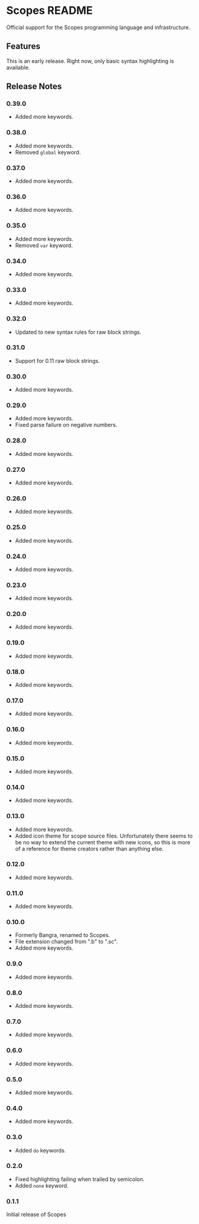 # Scopes README

Official support for the Scopes programming language and infrastructure.

## Features

This is an early release. Right now, only basic syntax highlighting is available.

## Release Notes

### 0.39.0

* Added more keywords.

### 0.38.0

* Added more keywords.
* Removed `global` keyword.

### 0.37.0

* Added more keywords.

### 0.36.0

* Added more keywords.

### 0.35.0

* Added more keywords.
* Removed `var` keyword.

### 0.34.0

* Added more keywords.

### 0.33.0

* Added more keywords.

### 0.32.0

* Updated to new syntax rules for raw block strings.

### 0.31.0

* Support for 0.11 raw block strings.

### 0.30.0

* Added more keywords.

### 0.29.0

* Added more keywords.
* Fixed parse failure on negative numbers.

### 0.28.0

* Added more keywords.

### 0.27.0

* Added more keywords.

### 0.26.0

* Added more keywords.

### 0.25.0

* Added more keywords.

### 0.24.0

* Added more keywords.

### 0.23.0

* Added more keywords.

### 0.20.0

* Added more keywords.

### 0.19.0

* Added more keywords.

### 0.18.0

* Added more keywords.

### 0.17.0

* Added more keywords.

### 0.16.0

* Added more keywords.

### 0.15.0

* Added more keywords.

### 0.14.0

* Added more keywords.

### 0.13.0

* Added more keywords.
* Added icon theme for scope source files. Unfortunately there seems to be no
  way to extend the current theme with new icons, so this is more of a reference
  for theme creators rather than anything else.

### 0.12.0

* Added more keywords.

### 0.11.0

* Added more keywords.

### 0.10.0

* Formerly Bangra, renamed to Scopes.
* File extension changed from ".b" to ".sc".
* Added more keywords.

### 0.9.0

* Added more keywords.

### 0.8.0

* Added more keywords.

### 0.7.0

* Added more keywords.

### 0.6.0

* Added more keywords.

### 0.5.0

* Added more keywords.

### 0.4.0

* Added more keywords.

### 0.3.0

* Added `do` keywords.

### 0.2.0

* Fixed highlighting failing when trailed by semicolon.
* Added `none` keyword.

### 0.1.1

Initial release of Scopes

